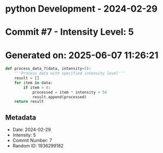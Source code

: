 ﻿# python Development - 2024-02-29
# Commit #7 - Intensity Level: 5
# Generated on: 2025-06-07 11:26:21
```python
def process_data_7(data, intensity=5):
    '''Process data with specified intensity level'''
    result = []
    for item in data:
        if item > 0:
            processed = item * intensity + 54
            result.append(processed)
    return result
```
## Metadata
- Date: 2024-02-29
- Intensity: 5
- Commit Number: 7
- Random ID: 1936299182
